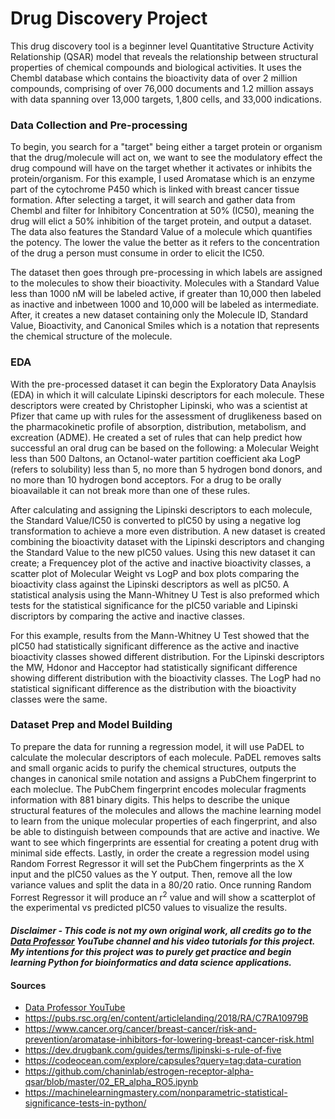 # Drug Discovery Project
This drug discovery tool is a beginner level Quantitative Structure Activity Relationship (QSAR) model that reveals the relationship between structural properties of chemical compounds and biological activities. It uses the Chembl database which contains the bioactivity data of over 2 million compounds, comprising of over 76,000 documents and 1.2 million assays with data spanning over 13,000 targets, 1,800 cells, and 33,000 indications.

### Data Collection and Pre-processing
To begin, you search for a "target" being either a target protein or organism that the drug/molecule will act on, we want to see the modulatory effect the drug compound will have on the target whether it activates or inhibits the protein/organism. For this example, I used Aromatase which is an enzyme part of the cytochrome P450 which is linked with breast cancer tissue formation. After selecting a target, it will search and gather data from Chembl and filter for Inhibitory Concentration at 50% (IC50), meaning the drug will elict a 50% inhibition of the target protein, and output a dataset. The data also features the Standard Value of a molecule which quantifies the potency. The lower the value the better as it refers to the concentration of the drug a person must consume in order to elicit the IC50.

The dataset then goes through pre-processing in which labels are assigned to the molecules to show their bioactivity. Molecules with a Standard Value less than 1000 nM will be labeled active, if greater than 10,000 then labeled as inactive and inbetween 1000 and 10,000 will be labeled as intermediate. After, it creates a new dataset containing only the Molecule ID, Standard Value, Bioactivity, and Canonical Smiles which is a notation that represents the chemical structure of the molecule.

### EDA
With the pre-processed dataset it can begin the Exploratory Data Anaylsis (EDA) in which it will calculate Lipinski descriptors for each molecule. These descriptors were created by Christopher Lipinski, who was a scientist at Pfizer that came up with rules for the assessment of druglikeness based on the pharmacokinetic profile of absorption, distribution, metabolism, and excreation (ADME). He created a set of rules that can help predict how successful an oral drug can be based on the following: a Molecular Weight less than 500 Daltons, an Octanol-water partition coefficient aka LogP (refers to solubility) less than 5, no more than 5 hydrogen bond donors, and no more than 10 hydrogen bond acceptors. For a drug to be orally bioavailable it can not break more than one of these rules.

After calculating and assigning the Lipinski descriptors to each molecule, the Standard Value/IC50 is converted to pIC50 by using a negative log transformation to achieve a more even distribution. A new dataset is created combining the bioactivity dataset with the Lipinski descriptors and changing the Standard Value to the new pIC50 values. Using this new dataset it can create; a Frequencey plot of the active and inactive bioactivity classes, a scatter plot of Molecular Weight vs LogP and box plots comparing the bioactivity class against the Lipinski descriptors as well as pIC50. A statistical analysis using the Mann-Whitney U Test is also preformed which tests for the statistical significance for the pIC50 variable and Lipinski discriptors by comparing the active and inactive classes.

For this example, results from the Mann-Whitney U Test showed that the pIC50 had statistically significant difference as the active and inactive bioactivity classes showed different distribution. For the Lipinski descriptors the MW, Hdonor and Hacceptor had statistically significant difference showing different distribution with the bioactivity classes. The LogP had no statistical significant difference as the distribution with the bioactivity classes were the same.

### Dataset Prep and Model Building
To prepare the data for running a regression model, it will use PaDEL to calculate the molecular descriptors of each molecule. PaDEL removes salts and small organic acids to purify the chemical structures, outputs the changes in canonical smile notation and assigns a PubChem fingerprint to each moleclue. The PubChem fingerprint encodes molecular fragments information with 881 binary digits. This helps to describe the unique structural features of the molecules and allows the machine learning model to learn from the unique molecular properties of each fingerprint, and also be able to distinguish between compounds that are active and inactive. We want to see which fingerprints are essential for creating a potent drug with minimal side effects. Lastly, in order the create a regression model using Random Forrest Regressor it will set the PubChem fingerprints as the X input and the pIC50 values as the Y output. Then, remove all the low variance values and split the data in a 80/20 ratio. Once running Random Forrest Regressor it will produce an r<sup>2</sup> value and will show a scatterplot of the experimental vs predicted pIC50 values to visualize the results.

#### *Disclaimer - This code is not my own original work, all credits go to the [Data Professor](https://www.youtube.com/@DataProfessor) YouTube channel and his video tutorials for this project. My intentions for this project was to purely get practice and begin learning Python for bioinformatics and data science applications.* 

#### Sources
- [Data Professor YouTube](https://www.youtube.com/watch?v=plVLRashaA8&list=PLtqF5YXg7GLlQJUv9XJ3RWdd5VYGwBHrP)
- https://pubs.rsc.org/en/content/articlelanding/2018/RA/C7RA10979B
- https://www.cancer.org/cancer/breast-cancer/risk-and-prevention/aromatase-inhibitors-for-lowering-breast-cancer-risk.html
- https://dev.drugbank.com/guides/terms/lipinski-s-rule-of-five
- https://codeocean.com/explore/capsules?query=tag:data-curation
- https://github.com/chaninlab/estrogen-receptor-alpha-qsar/blob/master/02_ER_alpha_RO5.ipynb
- https://machinelearningmastery.com/nonparametric-statistical-significance-tests-in-python/
